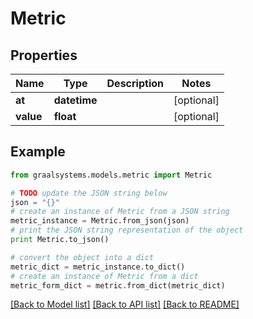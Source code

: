 # Metric


## Properties

Name | Type | Description | Notes
------------ | ------------- | ------------- | -------------
**at** | **datetime** |  | [optional] 
**value** | **float** |  | [optional] 

## Example

```python
from graalsystems.models.metric import Metric

# TODO update the JSON string below
json = "{}"
# create an instance of Metric from a JSON string
metric_instance = Metric.from_json(json)
# print the JSON string representation of the object
print Metric.to_json()

# convert the object into a dict
metric_dict = metric_instance.to_dict()
# create an instance of Metric from a dict
metric_form_dict = metric.from_dict(metric_dict)
```
[[Back to Model list]](../README.md#documentation-for-models) [[Back to API list]](../README.md#documentation-for-api-endpoints) [[Back to README]](../README.md)


